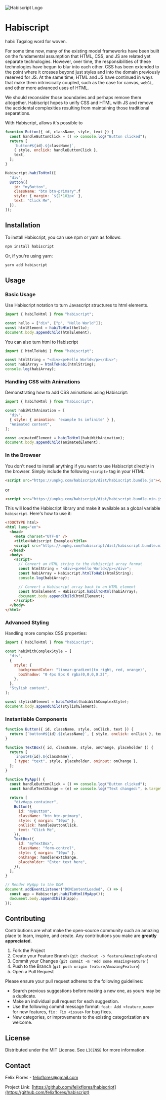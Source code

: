 ![Habiscript Logo](habiscript.jpg)

# Habiscript

habi: Tagalog word for woven.

For some time now, many of the existing model frameworks have been built on the fundamental assumption that HTML, CSS, and JS are related yet separate technologies. However, over time, the responsibilities of these technologies have begun to blur into each other. CSS has been extended to the point where it crosses beyond just styles and into the domain previously reserved for JS. At the same time, HTML and JS have continued in ways that make them intrinsically coupled, such as the case for canvas, `webGL,` and other more advanced uses of HTML.

We should reconsider those boundaries and perhaps remove them altogether. Habiscript hopes to unify CSS and HTML with JS and remove the accidental complexities resulting from maintaining those traditional separations.

With Habiscript, allows it's possible to

```javascript
function Button({ id, className, style, text }) {
  const handleButtonClick = () => console.log("Button clicked");
  return [
    `button#${id}.${className}`,
    { style, onclick: handleButtonClick },
    text,
  ];
}

Habiscript.habiToHtml([
  "div",
  Button({
    id: "myButton",
    className: "btn btn-primary",f
    style: { margin: `${2*10}px` },
    text: "Click Me",
  }),
]);
```

## Installation

To install Habiscript, you can use npm or yarn as follows:

```bash
npm install habiscript
```

Or, if you're using yarn:

```bash
yarn add habiscript
```

## Usage

### Basic Usage

Use Habiscript notation to turn Javascript structures to html elements.

```javascript
import { habiToHtml } from "habiscript";

const hello = ["div", ["p", "Hello World"]];
const htmlElement = habiToHtml(hello);
document.body.appendChild(htmlElement);
```

You can also turn html to Habiscript

```javascript
import { htmlToHabi } from "habiscript";

const htmlString = "<div><p>Hello World</p></div>";
const habiArray = htmlToHabi(htmlString);
console.log(habiArray);
```

### Handling CSS with Animations

Demonstrating how to add CSS animations using Habiscript:

```javascript
import { habiToHtml } from "habiscript";

const habiWithAnimation = [
  "div",
  { style: { animation: "example 5s infinite" } },
  "Animated content",
];

const animatedElement = habiToHtml(habiWithAnimation);
document.body.appendChild(animatedElement);
```

### In the Browser

You don't need to install anything if you want to use Habiscript directly in the browser. Simply include the following `<script>` tag in your HTML:

```html
<script src="https://unpkg.com/habiscript/dist/habiscript.bundle.js"></script>
```

or

```html
<script src="https://unpkg.com/habiscript/dist/habiscript.bundle.min.js"></script>
```

This will load the Habiscript library and make it available as a global variable `habiscript`. Here's how to use it:

```html
<!DOCTYPE html>
<html lang="en">
  <head>
    <meta charset="UTF-8" />
    <title>Habiscript Example</title>
    <script src="https://unpkg.com/habiscript/dist/habiscript.bundle.min.js"></script>
  </head>
  <body>
    <script>
      // Convert an HTML string to the Habiscript array format
      const htmlString = "<div><p>Hello World</p></div>";
      const habiArray = Habiscript.htmlToHabi(htmlString);
      console.log(habiArray);

      // Convert a Habiscript array back to an HTML element
      const htmlElement = Habiscript.habilToHtml(habiArray);
      document.body.appendChild(htmlElement);
    </script>
  </body>
</html>
```

### Advanced Styling

Handling more complex CSS properties:

```javascript
import { habiToHtml } from "habiscript";

const habiWithComplexStyle = [
  "div",
  {
    style: {
      backgroundColor: "linear-gradient(to right, red, orange)",
      boxShadow: "0 4px 8px 0 rgba(0,0,0,0.2)",
    },
  },
  "Stylish content",
];

const stylishElement = habiToHtml(habiWithComplexStyle);
document.body.appendChild(stylishElement);
```

### Instantiable Components

```javascript
function Button({ id, className, style, onClick, text }) {
  return [`button#${id}.${className}`, { style, onclick: onClick }, text];
}

function TextBox({ id, className, style, onChange, placeholder }) {
  return [
    `input#${id}.${className}`,
    { type: "text", style, placeholder, oninput: onChange },
  ];
}

function MyApp() {
  const handleButtonClick = () => console.log("Button clicked");
  const handleTextChange = (e) => console.log("Text changed:", e.target.value);

  return [
    "div#app.container",
    Button({
      id: "myButton",
      className: "btn btn-primary",
      style: { margin: "10px" },
      onClick: handleButtonClick,
      text: "Click Me",
    }),
    TextBox({
      id: "myTextBox",
      className: "form-control",
      style: { margin: "10px" },
      onChange: handleTextChange,
      placeholder: "Enter text here",
    }),
  ];
}

// Render MyApp to the DOM
document.addEventListener("DOMContentLoaded", () => {
  const app = Habiscript.habiToHtml(MyApp());
  document.body.appendChild(app);
});
```

## Contributing

Contributions are what make the open-source community such an amazing place to learn, inspire, and create. Any contributions you make are **greatly appreciated**.

1. Fork the Project
2. Create your Feature Branch (`git checkout -b feature/AmazingFeature`)
3. Commit your Changes (`git commit -m 'Add some AmazingFeature'`)
4. Push to the Branch (`git push origin feature/AmazingFeature`)
5. Open a Pull Request

Please ensure your pull request adheres to the following guidelines:

- Search previous suggestions before making a new one, as yours may be a duplicate.
- Make an individual pull request for each suggestion.
- Use the following commit message format: `feat: Add <feature_name>` for new features, `fix: Fix <issue>` for bug fixes.
- New categories, or improvements to the existing categorization are welcome.

## License

Distributed under the MIT License. See `LICENSE` for more information.

## Contact

Felix Flores - felixflores@gmail.com

Project Link: [https://github.com/felixflores/habiscript](https://github.com/felixflores/habiscript)
